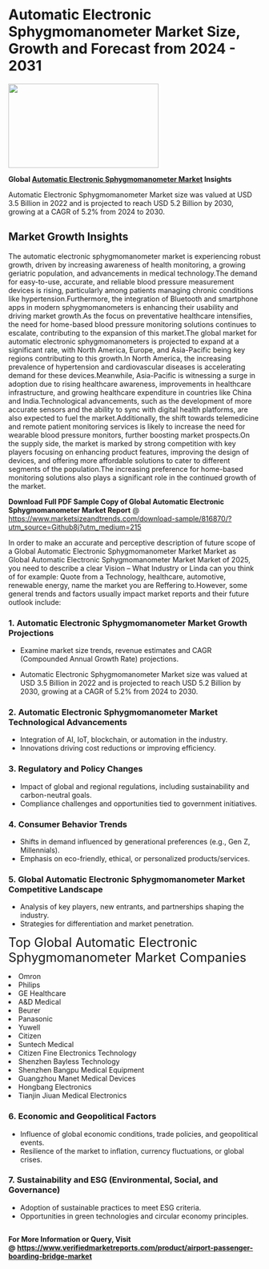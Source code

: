 <H1>Automatic Electronic Sphygmomanometer Market Size, Growth and Forecast from 2024 - 2031</H1><img class="aligncenter size-medium wp-image-584254" src="https://thirdeyenews.in/wp-content/uploads/2024/09/Global-Market-Research-300x168.jpeg" alt="" width="300" height="168" /><p><strong>Global&nbsp;<a href="https://www.marketsizeandtrends.com/download-sample/816870/?utm_source=Github8j?utm_medium=215">Automatic Electronic Sphygmomanometer Market</a> Insights</strong></p><p>Automatic Electronic Sphygmomanometer Market size was valued at USD 3.5 Billion in 2022 and is projected to reach USD 5.2 Billion by 2030, growing at a CAGR of 5.2% from 2024 to 2030.</p><p><h2>Market Growth Insights</h2> The automatic electronic sphygmomanometer market is experiencing robust growth, driven by increasing awareness of health monitoring, a growing geriatric population, and advancements in medical technology.The demand for easy-to-use, accurate, and reliable blood pressure measurement devices is rising, particularly among patients managing chronic conditions like hypertension.Furthermore, the integration of Bluetooth and smartphone apps in modern sphygmomanometers is enhancing their usability and driving market growth.As the focus on preventative healthcare intensifies, the need for home-based blood pressure monitoring solutions continues to escalate, contributing to the expansion of this market.The global market for automatic electronic sphygmomanometers is projected to expand at a significant rate, with North America, Europe, and Asia-Pacific being key regions contributing to this growth.In North America, the increasing prevalence of hypertension and cardiovascular diseases is accelerating demand for these devices.Meanwhile, Asia-Pacific is witnessing a surge in adoption due to rising healthcare awareness, improvements in healthcare infrastructure, and growing healthcare expenditure in countries like China and India.Technological advancements, such as the development of more accurate sensors and the ability to sync with digital health platforms, are also expected to fuel the market.Additionally, the shift towards telemedicine and remote patient monitoring services is likely to increase the need for wearable blood pressure monitors, further boosting market prospects.On the supply side, the market is marked by strong competition with key players focusing on enhancing product features, improving the design of devices, and offering more affordable solutions to cater to different segments of the population.The increasing preference for home-based monitoring solutions also plays a significant role in the continued growth of the market.<p><span class=""><strong>Download Full PDF Sample Copy of Global Automatic Electronic Sphygmomanometer Market Report</strong> @ <a href="https://www.marketsizeandtrends.com/download-sample/816870/?utm_source=Github8j?utm_medium=215" target="_blank">https://www.marketsizeandtrends.com/download-sample/816870/?utm_source=Github8j?utm_medium=215</a></span></p><p>In order to make an accurate and perceptive description of future scope of a Global&nbsp;Automatic Electronic Sphygmomanometer Market Market as Global&nbsp;Automatic Electronic Sphygmomanometer Market Market of 2025, you need to describe a clear Vision &ndash; What Industry or Linda can you think of for example: Quote from a Technology, healthcare, automotive, renewable energy, name the market you are Reffering to.However, some general trends and factors usually impact market reports and their future outlook include:</p><h3>1.&nbsp;<strong>Automatic Electronic Sphygmomanometer Market Growth Projections</strong></h3><ul><li>Examine market size trends, revenue estimates and CAGR (Compounded Annual Growth Rate) projections.</li><li><p>Automatic Electronic Sphygmomanometer Market size was valued at USD 3.5 Billion in 2022 and is projected to reach USD 5.2 Billion by 2030, growing at a CAGR of 5.2% from 2024 to 2030.</p></li></ul><h3>2.&nbsp;<strong>Automatic Electronic Sphygmomanometer Market Technological Advancements</strong></h3><ul><li>Integration of AI, IoT, blockchain, or automation in the industry.</li><li>Innovations driving cost reductions or improving efficiency.</li></ul><h3>3.&nbsp;<strong>Regulatory and Policy Changes</strong></h3><ul><li>Impact of global and regional regulations, including sustainability and carbon-neutral goals.</li><li>Compliance challenges and opportunities tied to government initiatives.</li></ul><h3>4.&nbsp;<strong>Consumer Behavior Trends</strong></h3><ul><li>Shifts in demand influenced by generational preferences (e.g., Gen Z, Millennials).</li><li>Emphasis on eco-friendly, ethical, or personalized products/services.</li></ul><h3>5.&nbsp;<strong>Global Automatic Electronic Sphygmomanometer Market Competitive Landscape</strong></h3><ul><li>Analysis of key players, new entrants, and partnerships shaping the industry.</li><li>Strategies for differentiation and market penetration.</li></ul><p data-pm-slice="1 1 []"><span style="color: inherit; font-family: inherit; font-size: 25px;">Top Global Automatic Electronic Sphygmomanometer Market Companies</span></p><div class="" data-test-id=""><p><li>Omron</li><li> Philips</li><li> GE Healthcare</li><li> A&D Medical</li><li> Beurer</li><li> Panasonic</li><li> Yuwell</li><li> Citizen</li><li> Suntech Medical</li><li> Citizen Fine Electronics Technology</li><li> Shenzhen Bayless Technology</li><li> Shenzhen Bangpu Medical Equipment</li><li> Guangzhou Manet Medical Devices</li><li> Hongbang Electronics</li><li> Tianjin Jiuan Medical Electronics</li></p></div><h3>6.&nbsp;<strong>Economic and Geopolitical Factors</strong></h3><ul><li>Influence of global economic conditions, trade policies, and geopolitical events.</li><li>Resilience of the market to inflation, currency fluctuations, or global crises.</li></ul><h3>7.&nbsp;<strong>Sustainability and ESG (Environmental, Social, and Governance)</strong></h3><ul><li>Adoption of sustainable practices to meet ESG criteria.</li><li>Opportunities in green technologies and circular economy principles.</li></ul><h2><strong style="font-size: 14px;">For More Information or Query, Visit @&nbsp;</strong><a style="background-color: #ffffff; font-size: 14px;" href="https://www.marketsizeandtrends.com/report/automatic-electronic-sphygmomanometer-market/" target="_blank">https://www.verifiedmarketreports.com/product/airport-passenger-boarding-bridge-market</a></h2>